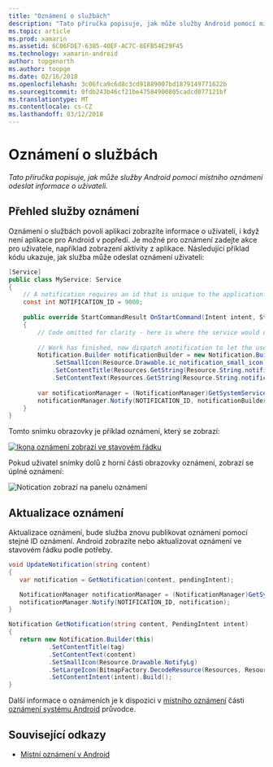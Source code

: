 ```yaml
---
title: "Oznámení o službách"
description: "Tato příručka popisuje, jak může služby Android pomocí místního oznámení odeslat informace o uživateli."
ms.topic: article
ms.prod: xamarin
ms.assetid: 6C06FDE7-6385-40EF-AC7C-8EFB54E29F45
ms.technology: xamarin-android
author: topgenorth
ms.author: toopge
ms.date: 02/16/2018
ms.openlocfilehash: 3c06fca9c6d8c3cd91889007bd1879149771622b
ms.sourcegitcommit: 0fdb243b46cf21be47584900805cadcd077121bf
ms.translationtype: MT
ms.contentlocale: cs-CZ
ms.lasthandoff: 03/12/2018
---
```

# <a name="service-notifications"></a>Oznámení o službách

_Tato příručka popisuje, jak může služby Android pomocí místního oznámení odeslat informace o uživateli._


## <a name="service-notifications-overview"></a>Přehled služby oznámení

Oznámení o službách povolí aplikaci zobrazíte informace o uživateli, i když není aplikace pro Android v popředí. Je možné pro oznámení zadejte akce pro uživatele, například zobrazení aktivity z aplikace. Následující příklad kódu ukazuje, jak služba může odeslat oznámení uživateli:

```csharp
[Service]
public class MyService: Service 
{
    // A notification requires an id that is unique to the application.
    const int NOTIFICATION_ID = 9000;
    
    public override StartCommandResult OnStartCommand(Intent intent, StartCommandFlags flags, int startId)
    {
        // Code omitted for clarity - here is where the service would do something.
    
        // Work has finished, now dispatch anotification to let the user know.
        Notification.Builder notificationBuilder = new Notification.Builder(this)
            .SetSmallIcon(Resource.Drawable.ic_notification_small_icon)
            .SetContentTitle(Resources.GetString(Resource.String.notification_content_title))
            .SetContentText(Resources.GetString(Resource.String.notification_content_text));
        
        var notificationManager = (NotificationManager)GetSystemService(NotificationService);
        notificationManager.Notify(NOTIFICATION_ID, notificationBuilder.Build());
    }
}
```

Tomto snímku obrazovky je příklad oznámení, který se zobrazí:

[![Ikona oznámení zobrazí ve stavovém řádku](service-notifications-images/01-notification-sml.png)](service-notifications-images/01-notification.png#lightbox)

Pokud uživatel snímky dolů z horní části obrazovky oznámení, zobrazí se úplné oznámení:

![Notication zobrazí na panelu oznámení](service-notifications-images/02-fullnotification.png)


## <a name="updating-a-notification"></a>Aktualizace oznámení

Aktualizace oznámení, bude služba znovu publikovat oznámení pomocí stejné ID oznámení. Android zobrazíte nebo aktualizovat oznámení ve stavovém řádku podle potřeby.

```csharp 
void UpdateNotification(string content)
{
   var notification = GetNotification(content, pendingIntent);

   NotificationManager notificationManager = (NotificationManager)GetSystemService(Context.NotificationService);
   notificationManager.Notify(NOTIFICATION_ID, notification);
}

Notification GetNotification(string content, PendingIntent intent)
{
   return new Notification.Builder(this)
           .SetContentTitle(tag)
           .SetContentText(content)
           .SetSmallIcon(Resource.Drawable.NotifyLg)
           .SetLargeIcon(BitmapFactory.DecodeResource(Resources, Resource.Drawable.Icon))
           .SetContentIntent(intent).Build();
}
```

Další informace o oznámeních je k dispozici v [místního oznámení](~/android/app-fundamentals/notifications/local-notifications.md) části [oznámení systému Android](~/android/app-fundamentals/notifications/index.md) průvodce.


## <a name="related-links"></a>Související odkazy

- [Místní oznámení v Android](~/android/app-fundamentals/notifications/local-notifications.md)
